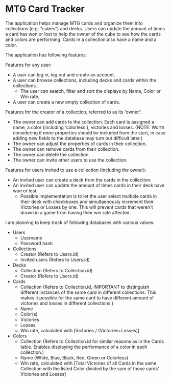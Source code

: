 # MTG Card Tracker

The application helps manage MTG cards and organize them into collections (e.g. "cubes") and decks. Users can update the amount of times a card has won or lost to help the owner of the cube to see how the cards and colors are performing. Cards in a collection also have a name and a color.

The application has following features:

Features for any user:
* A user can log in, log out and create an account.
* A user can browse collections, including decks and cards within the collections.
  * The user can search, filter and sort the displays by Name, Color or Win rate.
* A user can create a new empty collection of cards.

Features for the creator of a collection, referred to as its 'owner':
  * The owner can add cards to the collection. Each card is assigned a name, a color (including 'colorless'), victories and losses. (NOTE: Worth considering if more properties should be included from the start, in case adding new fields to the database may turn out difficult later.)
  * The owner can adjust the properties of cards in their collection.
  * The owner can remove cards from their collection.
  * The owner can delete the collection.
  * The owner can invite other users to use the collection.

Features for users invited to use a collection (Including the owner):
* An invited user can create a deck from the cards in the collection.
* An invited user can update the amount of times cards in their deck have won or lost.
  * Possible implementation is to let the user select multiple cards in their deck with checkboxes and simultaenously increment their Victories or Losses by one. This will prevent cards that weren't drawn in a game from having their win rate affected.

I am planning to keep track of following databases with various values:
* Users
  * Username
  * Password hash
* Collections
  * Creator (Refers to Users.id)
  * Invited users (Refers to Users.id)
* Decks 
  * Collection (Refers to Collection.id)
  * Creator (Refers to Users.id)
* Cards
  * Collection (Refers to Collection.id, IMPORTANT to distinguish different instances of the same card in different collections. This makes it possible for the same card to have different amount of victories and losses in different collections.)
  * Name
  * Color(s)
  * Victories
  * Losses
  * Win rate, calculated with [Victories / (Victories+Losses)]
* Colors
  * Collection (Refers to Collection.id for similar reasons as in the Cards table. Enables displaying the performance of a color in each collection.)
  * Name (White, Blue, Black, Red, Green or Colorless)
  * Win rate, calculated with [Total Victories of all Cards in the same Collection with the listed Color divided by the sum of those cards' Victories and Losses]